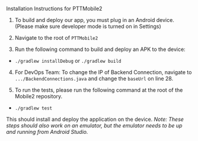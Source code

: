 Installation Instructions for PTTMobile2

1. To build and deploy our app, you must plug in an Android device.
(Please make sure developer mode is turned on in Settings)

2. Navigate to the root of `PTTMobile2`

3. Run the following command to build and deploy an APK to the device:
* `./gradlew installDebug` or `./gradlew build`

4. For DevOps Team: To change the IP of Backend Connection, navigate to `.../BackendConnections.java` and change the `baseUrl` on line 28.

5. To run the tests, please run the following command at the root of the Mobile2 repository.
* `./gradlew test`

This should install and deploy the application on the device.
*Note: These steps should also work on an emulator, but the emulator needs to be up and running from Android Studio.*
